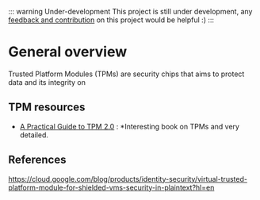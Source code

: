::: warning Under-development 
This project is still under development, any [feedback and contribution](https://github.com/cybertechnica/confidential-computing-guide/issues) on this project would be helpful :)
:::

# General overview

Trusted Platform Modules (TPMs) are security chips that aims to protect data and its integrity on 

## TPM resources 

- [A Practical Guide to TPM 2.0](https://link.springer.com/book/10.1007/978-1-4302-6584-9) : *Interesting book on TPMs and very detailed. 




## References
https://cloud.google.com/blog/products/identity-security/virtual-trusted-platform-module-for-shielded-vms-security-in-plaintext?hl=en

